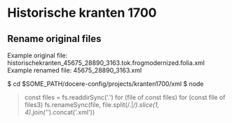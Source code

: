 # Historische kranten 1700

## Rename original files
Example original file: historischekranten_45675_28890_3163.tok.frogmodernized.folia.xml
Example renamed file: 45675_28890_3163.xml

$ cd $SOME_PATH/docere-config/projects/kranten1700/xml
$ node
> const files = fs.readdirSync('.')
> for (file of const files) for (const file of files3) fs.renameSync(file, file.split(/\.|_/).slice(1, 4).join('_').concat('.xml'))
